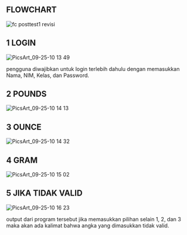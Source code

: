 ## FLOWCHART

![fc posttest1 revisi](https://github.com/trisna-aprilia/praktikumDDP/assets/144975702/a6e85a54-dab7-42c8-aaa1-e6d9e3c6490d)

## 1 LOGIN

![PicsArt_09-25-10 13 49](https://github.com/trisna-aprilia/praktikumDDP/assets/144975702/275e70f8-52f5-4e59-8fe0-1ee3ee4bf736)

pengguna diwajibkan untuk login terlebih dahulu dengan memasukkan Nama, NIM, Kelas, dan Password.

## 2 POUNDS

![PicsArt_09-25-10 14 13](https://github.com/trisna-aprilia/praktikumDDP/assets/144975702/ee72c342-07b2-41e4-bf7c-88f973b3bd98)

## 3 OUNCE

![PicsArt_09-25-10 14 32](https://github.com/trisna-aprilia/praktikumDDP/assets/144975702/0ea46491-3c42-496e-bc93-a4f81ff51afe)

## 4 GRAM

![PicsArt_09-25-10 15 02](https://github.com/trisna-aprilia/praktikumDDP/assets/144975702/5923985c-fc7a-4d4c-afdf-838827e949a7)

## 5 JIKA TIDAK VALID

![PicsArt_09-25-10 16 23](https://github.com/trisna-aprilia/praktikumDDP/assets/144975702/2457a6cb-fa15-4e87-924c-27ddf08cae60)

output dari program tersebut jika memasukkan pilihan selain 1, 2, dan 3 maka akan ada kalimat bahwa angka yang dimasukkan tidak valid.
